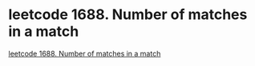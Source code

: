 # leetcode 1688. Number of matches in a match
[leetcode 1688. Number of matches in a match](https://aiwithcloud.com/2022/09/19/leetcode_1688-_number_of_matches_in_a_match/)
